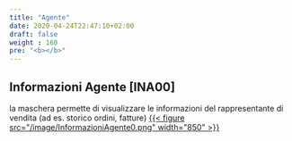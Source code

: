 ```yaml
---
title: "Agente"
date: 2020-04-24T22:47:10+02:00
draft: false
weight : 160
pre: "<b></b>"
---
```

## Informazioni Agente [INA00]
la maschera permette di visualizzare le informazioni del rappresentante di vendita (ad es. storico ordini, fatture) 
[{{< figure src="/image/InformazioniAgente0.png"  width="850"  >}}](/image/InformazioniAgente0.png)
